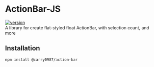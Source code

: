 # ActionBar-JS
[![version](https://img.shields.io/npm/v/@carry0987/action-bar.svg)](https://www.npmjs.com/package/@carry0987/action-bar)  
A library for create flat-styled float ActionBar, with selection count, and more

## Installation
```bash
npm install @carry0987/action-bar
```
